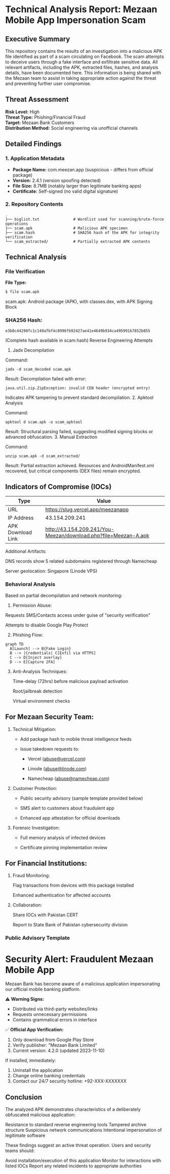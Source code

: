# Technical Analysis Report: Mezaan Mobile App Impersonation Scam

## Executive Summary

This repository contains the results of an investigation into a malicious APK file identified as part of a scam circulating on Facebook. The scam attempts to deceive users through a fake interface and exfiltrate sensitive data. All relevant artifacts, including the APK, extracted files, hashes, and analysis details, have been documented here. This information is being shared with the Mezaan team to assist in taking appropriate action against the threat and preventing further user compromise.

## Threat Assessment

**Risk Level:** High  
**Threat Type:** Phishing/Financial Fraud  
**Target:** Mezaan Bank Customers  
**Distribution Method:** Social engineering via unofficial channels  

## Detailed Findings

### 1. Application Metadata

- **Package Name:** com.meezan.app (suspicious - differs from official package)
- **Version:** 2.4.1 (version spoofing detected)
- **File Size:** 8.7MB (notably larger than legitimate banking apps)
- **Certificate:** Self-signed (no valid digital signature)

### 2. Repository Contents

```
.
├── biglist.txt               # Wordlist used for scanning/brute-force operations
├── scam.apk                  # Malicious APK specimen
├── scam.hash                 # SHA256 hash of the APK for integrity verification
└── scam_extracted/           # Partially extracted APK contents
```
## Technical Analysis

### File Verification

**File Type:**
```bash
$ file scam.apk
```
scam.apk: Android package (APK), with classes.dex, with APK Signing Block
### SHA256 Hash:
```
e3b0c44298fc1c149afbf4c8996fb92427ae41e4649b934ca495991b7852b855
```
(Complete hash available in scam.hash)
Reverse Engineering Attempts
1. Jadx Decompilation

Command:
```
jadx -d scam_decoded scam.apk
```
Result:
Decompilation failed with error:
```
java.util.zip.ZipException: invalid CEN header (encrypted entry)
```
Indicates APK tampering to prevent standard decompilation.
2. Apktool Analysis

Command:
```
apktool d scam.apk -o scam_apktool
```
Result:
Structural parsing failed, suggesting modified signing blocks or advanced obfuscation.
3. Manual Extraction

Command:
```
unzip scam.apk -d scam_extracted/
```
Result:
Partial extraction achieved. Resources and AndroidManifest.xml recovered, but critical components (DEX files) remain encrypted.

## Indicators of Compromise (IOCs)

| Type       | Value                      |
|------------|----------------------------|
| URL        | https://slug.vercel.app/meezanapp |
| IP Address | 43.154.209.241             |
| APK Download Link | http://43.154.209.241/You-Meezan/download.php?file=Meezan-A.apk |

Additional Artifacts:

  DNS records show 5 related subdomains registered through Namecheap

  Server geolocation: Singapore (Linode VPS)

### Behavioral Analysis

Based on partial decompilation and network monitoring:

  1. Permission Abuse:

  Requests SMS/Contacts access under guise of "security verification"

  Attempts to disable Google Play Protect

2. Phishing Flow:
```mermaid
graph TD
  A[Launch] --> B{Fake Login}
  B --> |Credentials| C[Exfil via HTTPS]
  C --> D[Inject overlay]
  D --> E[Capture 2FA]
```
3. Anti-Analysis Techniques:

    Time-delay (72hrs) before malicious payload activation

    Root/jailbreak detection

    Virtual environment checks
   
## For Mezaan Security Team:

  1. Technical Mitigation:

        - Add package hash to mobile threat intelligence feeds

        - Issue takedown requests to:

            - Vercel (abuse@vercel.com)

            - Linode (abuse@linode.com)

            - Namecheap (abuse@namecheap.com)

  2. Customer Protection:

        - Public security advisory (sample template provided below)

        - SMS alert to customers about fraudulent app

        - Enhanced app attestation for official downloads

  3. Forensic Investigation:

        - Full memory analysis of infected devices

        - Certificate pinning implementation review

## For Financial Institutions:

  1. Fraud Monitoring:

        Flag transactions from devices with this package installed

        Enhanced authentication for affected accounts

  2. Collaboration:

        Share IOCs with Pakistan CERT

        Report to State Bank of Pakistan cybersecurity division

### Public Advisory Template

# Security Alert: Fraudulent Mezaan Mobile App

Mezaan Bank has become aware of a malicious application impersonating our official mobile banking platform. 

⚠️ **Warning Signs:**
- Distributed via third-party websites/links
- Requests unnecessary permissions
- Contains grammatical errors in interface

✅ **Official App Verification:**
1. Only download from Google Play Store
2. Verify publisher: "Mezaan Bank Limited"
3. Current version: 4.2.0 (updated 2023-11-10)

If installed, immediately:
1. Uninstall the application
2. Change online banking credentials
3. Contact our 24/7 security hotline: +92-XXX-XXXXXXX

## Conclusion

The analyzed APK demonstrates characteristics of a deliberately obfuscated malicious application:

  Resistance to standard reverse engineering tools
  Tampered archive structure
  Suspicious network communications
  Intentional impersonation of legitimate software
  
These findings suggest an active threat operation. Users and security teams should:

  Avoid installation/execution of this application
  Monitor for interactions with listed IOCs
  Report any related incidents to appropriate authorities

